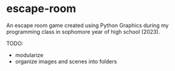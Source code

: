 # escape-room
An escape room game created using Python Graphics during my programming class in sophomore year of high school (2023).

TODO: 
* modularize
* organize images and scenes into folders
